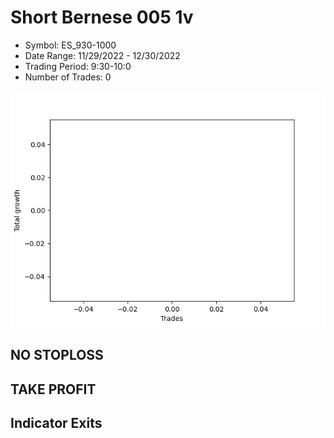 # Short Bernese 005 1v 
- Symbol: ES_930-1000
- Date Range: 11/29/2022 - 12/30/2022
- Trading Period: 9:30-10:0
- Number of Trades: 0

![Plot](ShortBernese0051vES_930-1000.png)
## NO STOPLOSS














## TAKE PROFIT











## Indicator Exits

